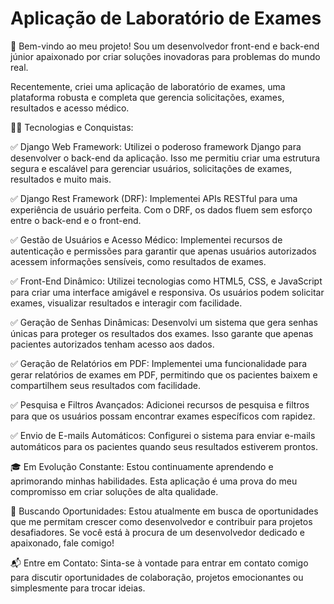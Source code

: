 

#  Aplicação de Laboratório de Exames



🔬 Bem-vindo ao meu projeto! Sou um desenvolvedor front-end e back-end júnior apaixonado por criar soluções inovadoras para problemas do mundo real. 

Recentemente, criei uma aplicação de laboratório de exames, uma plataforma robusta e completa que gerencia solicitações, exames, resultados e acesso médico.




👨‍💻 Tecnologias e Conquistas:



✅ Django Web Framework: Utilizei o poderoso framework Django para desenvolver o back-end da aplicação. Isso me permitiu criar uma estrutura segura e escalável para gerenciar usuários, solicitações de exames, resultados e muito mais.



✅ Django Rest Framework (DRF): Implementei APIs RESTful para uma experiência de usuário perfeita. Com o DRF, os dados fluem sem esforço entre o back-end e o front-end.



✅ Gestão de Usuários e Acesso Médico: Implementei recursos de autenticação e permissões para garantir que apenas usuários autorizados acessem informações sensíveis, como resultados de exames.



✅ Front-End Dinâmico: Utilizei tecnologias como HTML5, CSS, e JavaScript para criar uma interface amigável e responsiva. Os usuários podem solicitar exames, visualizar resultados e interagir com facilidade.



✅ Geração de Senhas Dinâmicas: Desenvolvi um sistema que gera senhas únicas para proteger os resultados dos exames. Isso garante que apenas pacientes autorizados tenham acesso aos dados.



✅ Geração de Relatórios em PDF: Implementei uma funcionalidade para gerar relatórios de exames em PDF, permitindo que os pacientes baixem e compartilhem seus resultados com facilidade.



✅ Pesquisa e Filtros Avançados: Adicionei recursos de pesquisa e filtros para que os usuários possam encontrar exames específicos com rapidez.



✅ Envio de E-mails Automáticos: Configurei o sistema para enviar e-mails automáticos para os pacientes quando seus resultados estiverem prontos.

🎓 Em Evolução Constante: Estou continuamente aprendendo e aprimorando minhas habilidades. Esta aplicação é uma prova do meu compromisso em criar soluções de alta qualidade.



💼 Buscando Oportunidades: Estou atualmente em busca de oportunidades que me permitam crescer como desenvolvedor e contribuir para projetos desafiadores. Se você está à procura de um desenvolvedor dedicado e apaixonado, fale comigo!



📬 Entre em Contato: Sinta-se à vontade para entrar em contato comigo para discutir oportunidades de colaboração, projetos emocionantes ou simplesmente para trocar ideias.      

